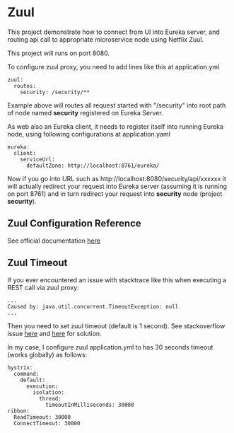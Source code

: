 # Zuul
This project demonstrate how to connect from UI into Eureka server, and routing api call to appropriate microservice node using Netflix Zuul.

This project will runs on port 8080.

To configure zuul proxy, you need to add lines like this at application.yml

    zuul:
      routes:
        security: /security/**

Example above will routes all request started with "/security" into root path of node named **security** registered on Eureka Server.

As web also an Eureka client, it needs to register itself into running Eureka node, using following configurations at application.yaml

    eureka:
      client:
        serviceUrl:
          defaultZone: http://localhost:8761/eureka/

Now if you go into URL such as http://localhost:8080/security/api/xxxxxx it will actually redirect your request into Eureka server (assuming it is running on port 8761) and in turn redirect your request into **security** node (project **security**).

## Zuul Configuration Reference
See official documentation [here](https://github.com/Netflix/Hystrix/wiki/Configuration#execution.isolation.thread.timeoutInMilliseconds)

## Zuul Timeout
If you ever encountered an issue with stacktrace like this when executing a REST call via zuul proxy:

    ...
    Caused by: java.util.concurrent.TimeoutException: null
    ...

Then you need to set zuul timeout (default is 1 second). See stackoverflow issue [here](http://stackoverflow.com/questions/40327631/service-via-zuul-cant-connect-to-gmail/40341898#40341898) and [here](http://stackoverflow.com/questions/28904247/zuul-timing-out-in-long-ish-requests) for solution.

In my case, I configure zuul application.yml to has 30 seconds timeout (works globally) as follows:

    hystrix:
      command:
        default:
          execution:
            isolation:
              thread:
                timeoutInMilliseconds: 30000
    ribbon:
      ReadTimeout: 30000
      ConnectTimeout: 30000



